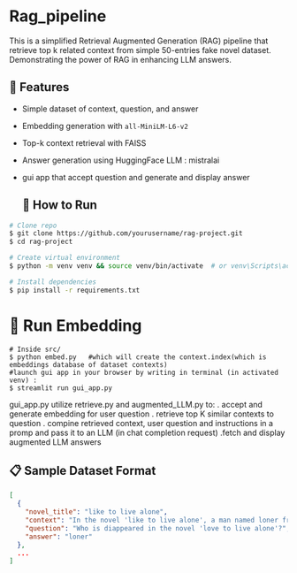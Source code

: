 # Rag_pipeline
This is a simplified Retrieval Augmented Generation (RAG) pipeline that retrieve top k related context from simple 50-entries fake novel dataset. Demonstrating the power of RAG in enhancing LLM answers.

## 📌 Features
- Simple dataset of context, question, and answer
- Embedding generation with `all-MiniLM-L6-v2`
- Top-k context retrieval with FAISS
- Answer generation using HuggingFace LLM : mistralai
- gui app that accept question and generate and display answer 

  ## 🚀 How to Run
```bash
# Clone repo
$ git clone https://github.com/yourusername/rag-project.git
$ cd rag-project

# Create virtual environment
$ python -m venv venv && source venv/bin/activate  # or venv\Scripts\activate on Windows

# Install dependencies
$ pip install -r requirements.txt
```

  # 🧪 Run Embedding
  ```terminal
  # Inside src/
  $ python embed.py   #which will create the context.index(which is embeddings database of dataset contexts)
  #launch gui app in your browser by writing in terminal (in activated venv) :
  $ streamlit run gui_app.py
  ```

gui_app.py utilize retrieve.py and augmented_LLM.py to:
. accept and generate embedding for user question
. retrieve top K similar contexts to question 
. compine retrieved context, user question and instructions in a promp and pass it to an LLM (in chat completion request)
.fetch and display augmented LLM answers

## 📋 Sample Dataset Format
```json
[
  {
    "novel_title": "like to live alone",
    "context": "In the novel 'like to live alone', a man named loner from 'silence shadow' village disappeared into                 the mists. Legends say he's living happily alone on mountain fijstu.",
    "question": "Who is diappeared in the novel 'love to live alone'?",
    "answer": "loner"
  },
  ...
]
```
    
  
